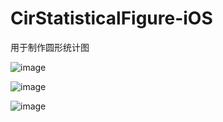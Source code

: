 # CirStatisticalFigure-iOS
用于制作圆形统计图

![image](https://github.com/kukela/CirStatisticalFigure-iOS/raw/master/img/2016_4_22_12.53.05.png)

![image](https://github.com/kukela/CirStatisticalFigure-iOS/raw/master/img/2016-04-22_10_26_30.gif)

![image](https://github.com/kukela/CirStatisticalFigure-iOS/raw/master/img/2016-04-22_10_29_53.gif)
